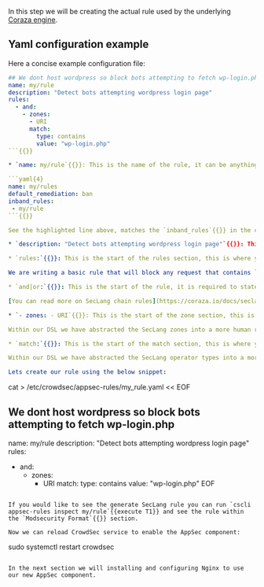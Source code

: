 In this step we will be creating the actual rule used by the underlying [Coraza engine](https://coraza.io/).

## Yaml configuration example

Here a concise example configuration file:

```yaml
## We dont host wordpress so block bots attempting to fetch wp-login.php
name: my/rule
description: "Detect bots attempting wordpress login page"
rules:
  - and:
    - zones:
      - URI
      match:
        type: contains
        value: "wp-login.php"
```{{}}

* `name: my/rule`{{}}: This is the name of the rule, it can be anything you want, however, it must match what you defined within the configuration file. If you change the name here, you must also change it in the configuration file.

```yaml{4}
name: my/rules
default_remediation: ban
inband_rules:
 - my/rule
```{{}}

See the highlighted line above, matches the `inband_rules`{{}} in the configuration file.

* `description: "Detect bots attempting wordpress login page"`{{}}: This is a description of the rule, it can be anything you want, however, it is recommended to provide a description so you know what the rule is doing.

* `rules:`{{}}: This is the start of the rules section, this is where you can define our own DSL rules.

We are writing a basic rule that will block any request that contains `wp-login.php`{{}} within the URI. I will break down the rule below:

* `and|or:`{{}}: This is the start of the rule, it is required to state the modifier for each rules. This is the logical operator that will be used to evaluate the rules. In this case, we are using `and`{{}} which means that all conditions must be met for the rule to match.

[You can read more on SecLang chain rules](https://coraza.io/docs/seclang/actions/#chain)

* `- zones: - URI`{{}}: This is the start of the zone section, this is where you can define which zones you want to match against. In this case, we are matching against the `URI`{{}} zone. You can define multiple zones within a rule.

Within our DSL we have abstracted the SecLang zones into a more human readable format. You can see our list of supported zones [here](https://docs.crowdsec.net/docs/next/appsec/rules_syntax#target).

* `match:`{{}}: This is the start of the match section, this is where you can define which type of match you want to use. In this case, we are using `contains`{{}} which means that the value must be contained within the zone.

Within our DSL we have abstracted the SecLang operator types into a more human readable format. You can see our list of supported match types [here](https://docs.crowdsec.net/docs/next/appsec/rules_syntax#match).

Lets create our rule using the below snippet:

```
cat > /etc/crowdsec/appsec-rules/my_rule.yaml << EOF
## We dont host wordpress so block bots attempting to fetch wp-login.php
name: my/rule
description: "Detect bots attempting wordpress login page"
rules:
  - and:
    - zones:
      - URI
      match:
        type: contains
        value: "wp-login.php"
EOF
```{{execute T1}}

If you would like to see the generate SecLang rule you can run `cscli appsec-rules inspect my/rule`{{execute T1}} and see the rule within the `Modsecurity Format`{{}} section.

Now we can reload CrowdSec service to enable the AppSec component:

```
sudo systemctl restart crowdsec
```{{execute T1}}

In the next section we will installing and configuring Nginx to use our new AppSec component.